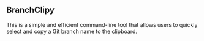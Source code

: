 ## BranchClipy

This is a simple and efficient command-line tool that allows users to quickly select and copy a Git branch name to the clipboard.
